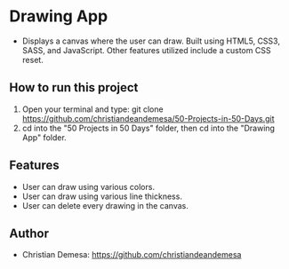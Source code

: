 # Drawing App

- Displays a canvas where the user can draw. Built using HTML5, CSS3, SASS, and JavaScript. Other features utilized include a custom CSS reset.

## How to run this project
1. Open your terminal and type: git clone https://github.com/christiandeandemesa/50-Projects-in-50-Days.git
2. cd into the "50 Projects in 50 Days" folder, then cd into the "Drawing App" folder.

## Features
- User can draw using various colors.
- User can draw using various line thickness.
- User can delete every drawing in the canvas.

## Author
- Christian Demesa: https://github.com/christiandeandemesa
